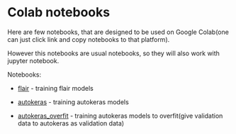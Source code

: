 # Colab notebooks

Here are few notebooks, that are designed to be used on Google Colab(one can just click link and copy notebooks to that platform).

However this notebooks are usual notebooks, so they will also work with jupyter notebook.

Notebooks:

 * [flair](flair.ipynb) - training flair models
 
 * [autokeras](autokeras.ipynb) - training autokeras models
 
 * [autokeras_overfit](autokeras_overfit.ipynb) - training autokeras models to overfit(give validation data to autokeras as validation data)

